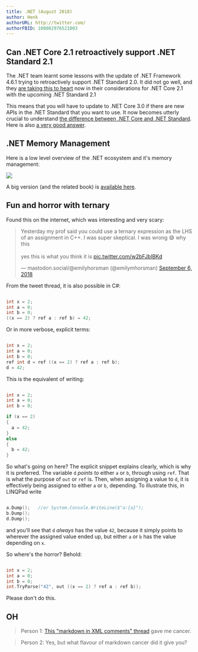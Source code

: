 ```yaml
---
title: .NET (August 2018)
author: Henk
authorURL: http://twitter.com/
authorFBID: 100002976521003
---
```


## Can .NET Core 2.1 retroactively support .NET Standard 2.1

The .NET team learnt some lessons with the update of .NET Framework 4.6.1 trying to retroactively support .NET Standard 2.0. It did not go well, and they [are taking this to heart](https://github.com/dotnet/standard/issues/860#issuecomment-417742096) now in their considerations for .NET Core 2.1 with the upcoming .NET Standard 2.1

This means that you will have to update to .NET Core 3.0 if there are new APIs in the .NET Standard that you want to use. It now becomes utterly crucial to understand [the difference between .NET Core and .NET Standard](https://msdn.microsoft.com/en-us/magazine/mt842506.aspx). Here is also [a very good answer](https://stackoverflow.com/questions/42939454/what-is-the-difference-between-net-core-and-net-standard-class-library-project).

## .NET Memory Management

Here is a low level overview of the .NET ecosystem and it's memory management:

<img src="netmem.jpg"/>

A big version (and the related book) is [available here](https://prodotnetmemory.com/).

## Fun and horror with ternary

Found this on the internet, which was interesting and very scary:
<blockquote class="twitter-tweet" data-lang="en"><p lang="en" dir="ltr">Yesterday my prof said you could use a ternary expression as the LHS of an assignment in C++. I was super skeptical. I was wrong 😅 why this<br><br>yes this is what you think it is <a href="https://t.co/w2bFJbIBKd">pic.twitter.com/w2bFJbIBKd</a></p>&mdash; mastodon.social/@emilyhorsman (@emilymhorsman) <a href="https://twitter.com/emilymhorsman/status/1037499651925127168?ref_src=twsrc%5Etfw">September 6, 2018</a></blockquote>
<script async src="https://platform.twitter.com/widgets.js" charset="utf-8"></script>

From the tweet thread, it is also possible in C#:

```c

int x = 2;
int a = 0;
int b = 0;
((x == 2) ? ref a : ref b) = 42;

```

Or in more verbose, explicit terms:

```c

int x = 2;
int a = 0;
int b = 0;
ref int d = ref ((x == 2) ? ref a : ref b);
d = 42;

```

This is the equivalent of writing:

```c

int x = 2;
int a = 0;
int b = 0;

if (x == 2)
{
  a = 42;
}
else
{
  b = 42;
}

```

So what's going on here? The explicit snippet explains clearly, which is why it is preferred. The variable `d` _points to_ either `a` or `b`, through using `ref`. That is what the purpose of `out` or `ref` is. Then, when assigning a value to `d`, it is effectively being assigned to either `a` or `b`, depending. To illustrate this, in LINQPad write

```c

a.Dump();   //or System.Console.WriteLine($"a:{a}");
b.Dump();
d.Dump();

```

and you'll see that `d` _always_ has the value `42`, because it simply points to wherever the assigned value ended up, but either `a` or `b` has the value depending on `x`.

So where's the horror? Behold:

```c

int x = 2;
int a = 0;
int b = 0;
int.TryParse("42", out ((x == 2) ? ref a : ref b));

```

Please don't do this.

## OH

>Person 1: [This "markdown in XML comments" thread](https://github.com/dotnet/csharplang/issues/891) gave me cancer.

>Person 2: Yes, but what flavour of markdown cancer did it give you?